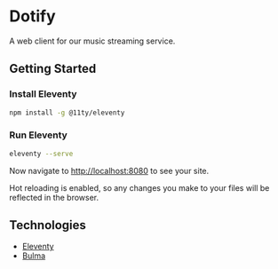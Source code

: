 # Dotify

A web client for our music streaming service.

## Getting Started

### Install Eleventy

```bash
npm install -g @11ty/eleventy
```

### Run Eleventy

```bash
eleventy --serve
```

Now navigate to [http://localhost:8080](http://localhost:8080) to see your site.

Hot reloading is enabled, so any changes you make to your files will be reflected in the browser.

## Technologies

* [Eleventy](https://www.11ty.dev/)
* [Bulma](https://bulma.io/)